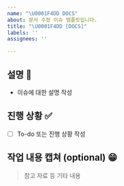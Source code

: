 ```yaml
---
name: "\U0001F4DD DOCS"
about: 문서 수정 이슈 템플릿입니다.
title: "\U0001F4DD [DOCS]"
labels: ''
assignees: ''

---
```


## 설명 📃

- 이슈에 대한 설명 작성


## 진행 상황 ✅

- [ ]  To-do 또는 진행 상황 작성

## 작업 내용 캡쳐 (optional) 😁

> 참고 자료 등 기타 내용
